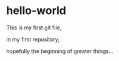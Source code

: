 # hello-world

This is my first git file,

in my first repository,

hopefully the beginning of greater things...

